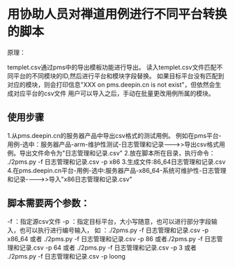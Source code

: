 # 用协助人员对禅道用例进行不同平台转换的脚本
原理：

templet.csv通过pms中的导出模板功能进行导出。
读入templet.csv文件匹配不同平台的不同模块的ID,然后进行平台和模块字段替换。
如果目标平台没有匹配到对应的模块，则会打印信息"XXX on pms.deepin.cn is not exist"，但依然会生成对应平台的csv文件
用户可以导入之后，手动在批量更改用例所属的模块。

## 使用步骤
1.从pms.deepin.cn的服务器产品中导出csv格式的测试用例。
例如在pms平台-用例-选中：服务器产品-arm-维护性测试-日志管理和记录--->>导出csv格式用例。导出文件命令为"日志管理和记录.csv"
2.放在脚本所在目录，执行命令：
./2pms.py -f 日志管理和记录.csv -p x86
3.生成文件:86_64日志管理和记录.csv
4.在pms.deepin.cn平台-用例-选中:服务器产品-x86_64-系统可维护性-日志管理和记录---->>导入"x86日志管理和记录.csv"

## 脚本需要两个参数：
-f ：指定源csv文件
-p ：指定目标平台，大小写随意，也可以进行部分字段输入，也可以执行进行编号输入，
如 ：./2pms.py -f 日志管理和记录.csv -p x86_64 
或者 ./2pms.py -f 日志管理和记录.csv -p 86 
或者./2pms.py -f 日志管理和记录.csv -p 64 
或者 ./2pms.py -f 日志管理和记录.csv -p 3
或者 ./2pms.py -f 日志管理和记录.csv -p loong